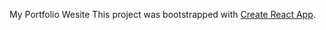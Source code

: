 My Portfolio Wesite
This project was bootstrapped with [Create React App](https://github.com/facebook/create-react-app).
